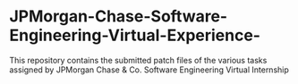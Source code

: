 # JPMorgan-Chase-Software-Engineering-Virtual-Experience-
This repository contains the submitted patch files of the various tasks assigned by JPMorgan Chase &amp; Co. Software Engineering Virtual Internship 
